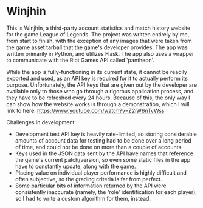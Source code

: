 # Winjhin

This is Winjhin, a third-party account statistics and match history website for the game League of Legends. The project was written entirely by me, from start to finish, with the exception of any images that were taken from the game asset tarball that the game's developer provides.
The app was written primarily in Python, and utilizes Flask. The app also uses a wrapper to communicate with the Riot Games API called 'pantheon'.

While the app is fully-functioning in its current state, it cannot be readily exported and used, as an API key is required for it to actually perform its purpose. Unfortunately, the API keys that are given out by the developer
are available only to those who go through a rigorous application process, and they have to be refreshed every 24 hours. Because of this, the only way I can show how the website works is through a demonstration, which I will link to here:
https://www.youtube.com/watch?v=Z2iW6nTvWss

Challenges in development:
- Development test API key is heavily rate-limited, so storing considerable amounts of account data for testing had to be done over a long period of time, and could not be done on more than a couple of accounts.
- Keys used in the JSON data sent by the API have names that reference the game's current patch/version, so even some static files in the app have to constantly update, along with the game.
- Placing value on individual player performance is highly difficult and often subjective, so the grading criteria is far from perfect.
- Some particular bits of information returned by the API were consistently inaccurate (namely, the 'role' identification for each player), so I had to write a custom algorithm for them, instead.
